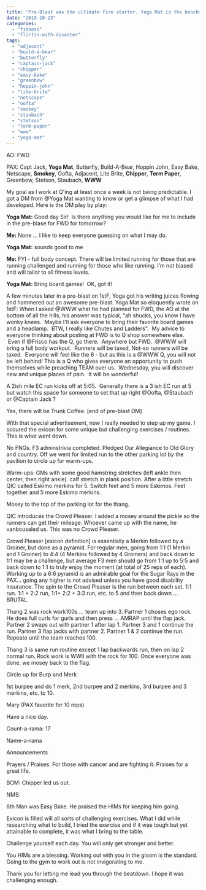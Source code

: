 ```yaml
---
title: "Pre-Blast was the ultimate fire starter. Yoga Mat is the benchmark."
date: "2019-10-23"
categories: 
  - "fitness"
  - "flirtin-with-disaster"
tags: 
  - "adjacent"
  - "build-a-bear"
  - "butterfly"
  - "captain-jack"
  - "chipper"
  - "easy-bake"
  - "greenbow"
  - "hoppin-john"
  - "lite-brite"
  - "netscape"
  - "oofta"
  - "smokey"
  - "staubach"
  - "stetson"
  - "term-paper"
  - "www"
  - "yoga-mat"
---
```


AO: FWD

PAX: Capt Jack, **Yoga Mat**, Butterfly, Build-A-Bear, Hoppin John, Easy Bake, Netscape, **Smokey**, Oofta, Adjacent, Lite Brite, **Chipper**, **Term Paper**, Greenbow, Stetson, Staubach, **WWW**

My goal as I work at Q'ing at least once a week is not being predictable. I got a DM from @Yoga Mat wanting to know or get a glimpse of what I had developed. Here is the DM play by play:

**Yoga Mat:** Good day Sir!  Is there anything you would like for me to include in the pre-blase for FWD for tomorrow?

**Me:** None ... I like to keep everyone guessing on what I may do.

**Yoga Mat:** sounds good to me

**Me:** FYI - full body concept. There will be limited running for those that are running challenged and running for those who like running. I’m not biased and will tailor to all fitness levels.

**Yoga Mat:** Bring board games!  OK, got it!

A few minutes later in a pre-blast on 1stF, Yoga got his writing juices flowing and hammered out an awesome pre-blast. Yoga Mat so eloquently wrote on 1stF: When I asked @WWW what he had planned for FWD, the AO at the bottom of all the hills, his answer was typical, "ah shucks, you know I have wonky knees.  Maybe I'll ask everyone to bring their favorite board games and a headlamp.  BTW, I really like Chutes and Ladders".  My advice to everyone thinking about posting at FWD is to Q shop somewhere else.  Even if @Frisco has the Q, go there.  Anywhere but FWD.  @WWW will bring a full body workout.  Runners will be taxed, Not-so runners will be taxed.  Everyone will feel like the 6 - but as this is a @WWW Q, you will not be left behind! This is a Q who gives everyone an opportunity to push themselves while preaching TEAM over us.  Wednesday, you will discover new and unique places of pain.  It will be wonderful!

A 2ish mile EC run kicks off at 5:05.  Generally there is a 3 ish EC run at 5 but watch this space for someone to set that up right @Oofta, @Staubach or @Captain Jack ?

Yes, there will be Trunk Coffee. \[end of pre-blast DM\]

With that special advertisement, now I really needed to step up my game. I scoured the exicon for some unique but challenging exercises / routines. This is what went down.

No FNGs. F3 adminstrivia completed. Pledged Our Allegiance to Old Glory and country. Off we went for limited run to the other parking lot by the pavilion to circle up for warm-ups.

Warm-ups: GMs with some good hamstring stretches (left ankle then center, then right ankle). calf stretch in plank position. After a little stretch QIC called Eskimo merkins for 5. Switch feet and 5 more Eskimos. Feet together and 5 more Eskimo merkins.

Mosey to the top of the parking lot for the thang.

QIC introduces the Crowd Pleaser. I added a mosey around the pickle so the runners can get their mileage. Whoever came up with the name, he vanbousaled us. This was no Crowd Pleaser.

Crowd Pleaser \[exicon definition\] is essentially a Merkin followed by a Groiner, but done as a pyramid. For regular men, going from 1:1 (1 Merkin and 1 Groiner) to 4:4 (4 Merkins followed by 4 Groiners) and back down to 1:1 may be a challenge, but average F3 men should go from 1:1 up to 5:5 and back down to 1:1 to truly enjoy the moment (at total of 25 reps of each). Working up to a 6:6 pyramid is an admirable goal for the Sugar Rays in the PAX... going any higher is not advised unless you have good disability insurance. The spin to the Crowd Pleaser is the run between each set. 1:1 run. 1:1 + 2:2 run, 1:1+ 2:2 + 3:3 run, etc. to 5 and then back down ... BRUTAL.

Thang 2 was rock work100s ... team up into 3. Partner 1 choses ego rock. He does full curls for gurls and then press ... AMRAP until the flap jack. Partner 2 swaps out with partner 1 after lap 1. Partner 3 and 1 continue the run. Partner 3 flap jacks with partner 2. Partner 1 & 2 continue the run. Repeato until the team reaches 100.

Thang 3 is same run routine except 1 lap backwards run, then on lap 2 normal run. Rock work is WWII with the rock for 100. Once everyone was done, we mosey back to the flag.

Circle up for Burp and Merk

1st burpee and do 1 merk, 2nd burpee and 2 merkins, 3rd burpee and 3 merkins, etc. to 10.

Mary (PAX favorite for 10 reps)

Have a nice day.

Count-a-rama: 17

Name-a-rama

Announcements

Prayers / Praises: For those with cancer and are fighting it. Praises for a great life.

BOM: Chipper led us out.

NMS:

6th Man was Easy Bake. He praised the HIMs for keeping him going.

Exicon is filled will all sorts of challenging exercises. What I did while researching what to build, I tried the exercise and if it was tough but yet attainable to complete, it was what I bring to the table.

Challenge yourself each day. You will only get stronger and better.

You HIMs are a blessing. Working out with you in the gloom is the standard. Going to the gym to work out is not invigorating to me.

Thank you for letting me lead you through the beatdown. I hope it was challenging enough.
